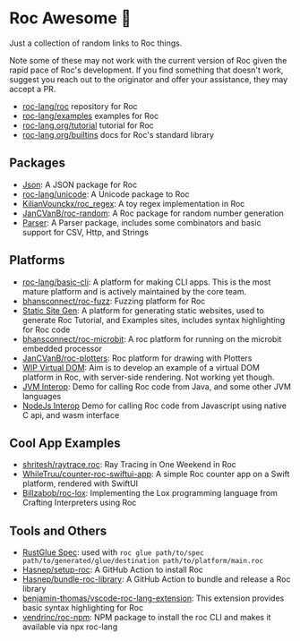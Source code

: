 
# Roc Awesome 🤘

Just a collection of random links to Roc things. 

Note some of these may not work with the current version of Roc given the rapid pace of Roc's development. If you find something that doesn't work, suggest you reach out to the originator and offer your assistance, they may accept a PR.

- [roc-lang/roc](https://github.com/roc-lang/roc) repository for Roc
- [roc-lang/examples](https://github.com/roc-lang/examples) examples for Roc
- [roc-lang.org/tutorial](https://www.roc-lang.org/tutorial) tutorial for Roc
- [roc-lang.org/builtins](https://www.roc-lang.org/builtins) docs for Roc's standard library

## Packages
- [Json](https://github.com/lukewilliamboswell/roc-package-explorations/tree/main/packages/json): A JSON package for Roc 
- [roc-lang/unicode](https://github.com/roc-lang/unicode): A Unicode package to Roc
- [KilianVounckx/roc_regex](https://github.com/KilianVounckx/roc_regex): A toy regex implementation in Roc
- [JanCVanB/roc-random](https://github.com/JanCVanB/roc-random): A Roc package for random number generation
- [Parser](https://github.com/roc-lang/roc/tree/main/examples/parser/package): A Parser package, includes some combinators and basic support for CSV, Http, and Strings

## Platforms
- [roc-lang/basic-cli](https://github.com/roc-lang/basic-cli): A platform for making CLI apps. This is the most mature platform and is actively maintained by the core team.
- [bhansconnect/roc-fuzz](https://github.com/bhansconnect/roc-fuzz): Fuzzing platform for Roc
- [Static Site Gen](https://github.com/roc-lang/roc/tree/main/examples/static-site-gen): A platform for generating static websites, used to generate Roc Tutorial, and Examples sites, includes syntax highlighting for Roc code
- [bhansconnect/roc-microbit](https://github.com/bhansconnect/roc-microbit): A roc platform for running on the microbit embedded processor
- [JanCVanB/roc-plotters](https://github.com/JanCVanB/roc-plotters): Roc platform for drawing with Plotters
- [WIP Virtual DOM](https://github.com/roc-lang/roc/tree/main/examples/virtual-dom-wip): Aim is to develop an example of a virtual DOM platform in Roc, with server-side rendering. Not working yet though.
- [JVM Interop](https://github.com/roc-lang/roc/tree/main/examples/jvm-interop): Demo for calling Roc code from Java, and some other JVM languages
- [NodeJs Interop](https://github.com/roc-lang/roc/tree/main/examples/nodejs-interop) Demo for calling Roc code from Javascript using native C api, and wasm interface

## Cool App Examples
- [shritesh/raytrace.roc](https://github.com/shritesh/raytrace.roc): Ray Tracing in One Weekend in Roc
- [WhileTruu/counter-roc-swiftui-app](https://github.com/WhileTruu/counter-roc-swiftui-app): A simple Roc counter app on a Swift platform, rendered with SwiftUI
- [Billzabob/roc-lox](https://github.com/Billzabob/roc-lox): Implementing the Lox programming language from Crafting Interpreters using Roc

## Tools and Others
- [RustGlue Spec](https://github.com/roc-lang/roc/blob/main/crates/glue/src/RustGlue.roc): used with `roc glue path/to/spec path/to/generated/glue/destination path/to/platform/main.roc`
- [Hasnep/setup-roc](https://github.com/Hasnep/setup-roc): A GitHub Action to install Roc
- [Hasnep/bundle-roc-library](https://github.com/Hasnep/bundle-roc-library): A GitHub Action to bundle and release a Roc library
- [benjamin-thomas/vscode-roc-lang-extension](https://github.com/benjamin-thomas/vscode-roc-lang-extension): This extension provides basic syntax highlighting for Roc
- [vendrinc/roc-npm](https://github.com/vendrinc/roc-npm/): NPM package to install the roc CLI and makes it available via npx roc-lang


